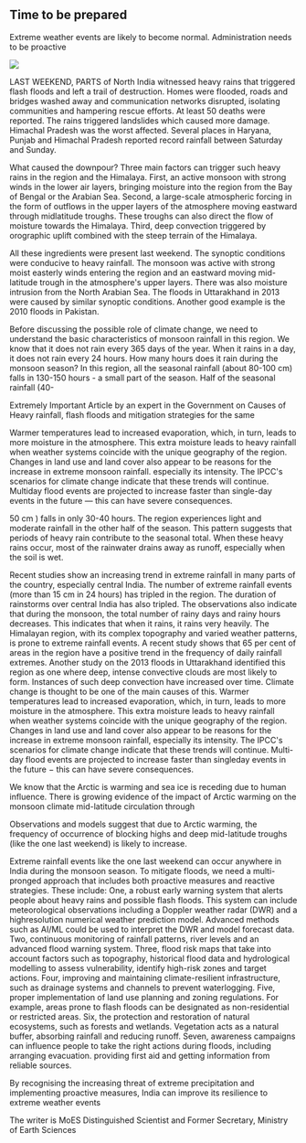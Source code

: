 ## Time to be prepared

Extreme weather events are likely to become normal. Administration needs to be proactive

![](_page_0_Picture_1.jpeg)

LAST WEEKEND, PARTS of North India witnessed heavy rains that triggered flash floods and left a trail of destruction. Homes were flooded, roads and bridges washed away and communication networks disrupted, isolating communities and hampering rescue efforts. At least 50 deaths were reported. The rains triggered landslides which caused more damage. Himachal Pradesh was the worst affected. Several places in Haryana, Punjab and Himachal Pradesh reported record rainfall between Saturday and Sunday.

What caused the downpour? Three main factors can trigger such heavy rains in the region and the Himalaya. First, an active monsoon with strong winds in the lower air layers, bringing moisture into the region from the Bay of Bengal or the Arabian Sea. Second, a large-scale atmospheric forcing in the form of outflows in the upper layers of the atmosphere moving eastward through midlatitude troughs. These troughs can also direct the flow of moisture towards the Himalaya. Third, deep convection triggered by orographic uplift combined with the steep terrain of the Himalaya.

All these ingredients were present last weekend. The synoptic conditions were conducive to heavy rainfall. The monsoon was active with strong moist easterly winds entering the region and an eastward moving mid-latitude trough in the atmosphere's upper layers. There was also moisture intrusion from the North Arabian Sea. The floods in Uttarakhand in 2013 were caused by similar synoptic conditions. Another good example is the 2010 floods in Pakistan.

Before discussing the possible role of climate change, we need to understand the basic characteristics of monsoon rainfall in this region. We know that it does not rain every 365 days of the year. When it rains in a day, it does not rain every 24 hours. How many hours does it rain during the monsoon season? In this region, all the seasonal rainfall (about 80-100 cm) falls in 130-150 hours - a small part of the season. Half of the seasonal rainfall (40-

Extremely Important Article by an expert in the Government on Causes of Heavy rainfall, flash floods and mitigation strategies for the same

Warmer temperatures lead to increased evaporation, which, in turn, leads to more moisture in the atmosphere. This extra moisture leads to heavy rainfall when weather systems coincide with the unique geography of the region. Changes in land use and land cover also appear to be reasons for the increase in extreme monsoon rainfall. especially its intensity. The IPCC's scenarios for climate change indicate that these trends will continue. Multiday flood events are projected to increase faster than single-day events in the future — this can have severe consequences.

 $50 \text{ cm}$ ) falls in only 30-40 hours. The region experiences light and moderate rainfall in the other half of the season. This pattern suggests that periods of heavy rain contribute to the seasonal total. When these heavy rains occur, most of the rainwater drains away as runoff, especially when the soil is wet.

Recent studies show an increasing trend in extreme rainfall in many parts of the country, especially central India. The number of extreme rainfall events (more than 15 cm in 24 hours) has tripled in the region. The duration of rainstorms over central India has also tripled. The observations also indicate that during the monsoon, the total number of rainy days and rainy hours decreases. This indicates that when it rains, it rains very heavily. The Himalayan region, with its complex topography and varied weather patterns, is prone to extreme rainfall events. A recent study shows that 65 per cent of areas in the region have a positive trend in the frequency of daily rainfall extremes. Another study on the 2013 floods in Uttarakhand identified this region as one where deep, intense convective clouds are most likely to form. Instances of such deep convection have increased over time. Climate change is thought to be one of the main causes of this. Warmer temperatures lead to increased evaporation, which, in turn, leads to more moisture in the atmosphere. This extra moisture leads to heavy rainfall when weather systems coincide with the unique geography of the region. Changes in land use and land cover also appear to be reasons for the increase in extreme monsoon rainfall, especially its intensity. The IPCC's scenarios for climate change indicate that these trends will continue. Multi-day flood events are projected to increase faster than singleday events in the future  $-$  this can have severe consequences.

We know that the Arctic is warming and sea ice is receding due to human influence. There is growing evidence of the impact of Arctic warming on the monsoon climate mid-latitude circulation through

Observations and models suggest that due to Arctic warming, the frequency of occurrence of blocking highs and deep mid-latitude troughs (like the one last weekend) is likely to increase.

Extreme rainfall events like the one last weekend can occur anywhere in India during the monsoon season. To mitigate floods, we need a multi-pronged approach that includes both proactive measures and reactive strategies. These include: One, a robust early warning system that alerts people about heavy rains and possible flash floods. This system can include meteorological observations including a Doppler weather radar (DWR) and a highresolution numerical weather prediction model. Advanced methods such as AI/ML could be used to interpret the DWR and model forecast data. Two, continuous monitoring of rainfall patterns, river levels and an advanced flood warning system. Three, flood risk maps that take into account factors such as topography, historical flood data and hydrological modelling to assess vulnerability, identify high-risk zones and target actions. Four, improving and maintaining climate-resilient infrastructure, such as drainage systems and channels to prevent waterlogging. Five, proper implementation of land use planning and zoning regulations. For example, areas prone to flash floods can be designated as non-residential or restricted areas. Six, the protection and restoration of natural ecosystems, such as forests and wetlands. Vegetation acts as a natural buffer, absorbing rainfall and reducing runoff. Seven, awareness campaigns can influence people to take the right actions during floods, including arranging evacuation. providing first aid and getting information from reliable sources.

By recognising the increasing threat of extreme precipitation and implementing proactive measures, India can improve its resilience to extreme weather events

The writer is MoES Distinguished Scientist and Former Secretary, Ministry of Earth Sciences
